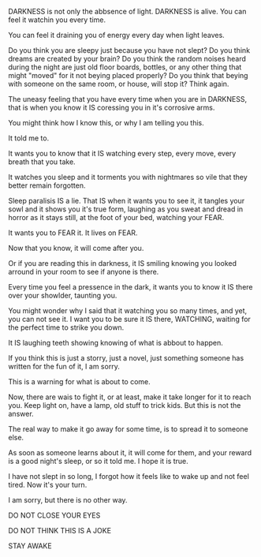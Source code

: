 DARKNESS is not only the abbsence of light. DARKNESS is alive. You can feel it watchin you every time. 

You can feel it draining you of energy every day when light leaves. 

Do you think you are sleepy just because you have not slept? Do you think dreams are created by your brain? Do you think the random noises heard during the night are just old floor boards, bottles, or any other thing that might "moved" for it not beying placed properly? Do you think that beying with someone on the same room, or house, will stop it? Think again.

The uneasy feeling that you have every time when you are in DARKNESS, that is when you know it IS coressing you in it's corrosive arms. 
 
You might think how I know this, or why I am telling you this.

It told me to. 

It wants you to know that it IS watching every step, every move, every breath that you take.

It watches you sleep and it torments you with nightmares so vile that they better remain forgotten. 

Sleep paralisis IS a lie. That IS when it wants you to see it, it tangles your sowl and it shows you it's true form,  laughing as you sweat and dread in horror as it stays still, at the foot of your bed, watching your FEAR. 

It wants you to FEAR it. It lives on FEAR.

Now that you know, it will come after you. 

Or if you are reading this in darkness, it IS smiling knowing you looked arround in your room to see if anyone is there.

Every time you feel a pressence in the dark, it wants you to know it IS there over your showlder, taunting you. 

You might wonder why I said that it watching you so many times, and yet, you can not see it. I want you to be sure it IS there, WATCHING, waiting for the perfect time to strike you down. 

It IS laughing teeth showing knowing of what is abbout to happen. 

If you think this is just a storry, just a novel, just something someone has written for the fun of it, I am sorry. 

This is a warning for what is about to come. 

Now, there are wais to fight it, or at least, make it take longer for it to reach you. Keep light on, have a lamp, old stuff to trick kids. But this is not the answer. 

The real way to make it go away for some time, is to spread it to someone else. 

As soon as someone learns about it, it will come for them, and your reward is a good night's sleep, or so it told me. I hope it is true. 

I have not slept in so long, I forgot how it feels like to wake up and not feel tired. Now it's your turn. 

I am sorry, but there is no other way. 

DO NOT CLOSE YOUR EYES 

DO NOT THINK THIS IS A JOKE

STAY AWAKE